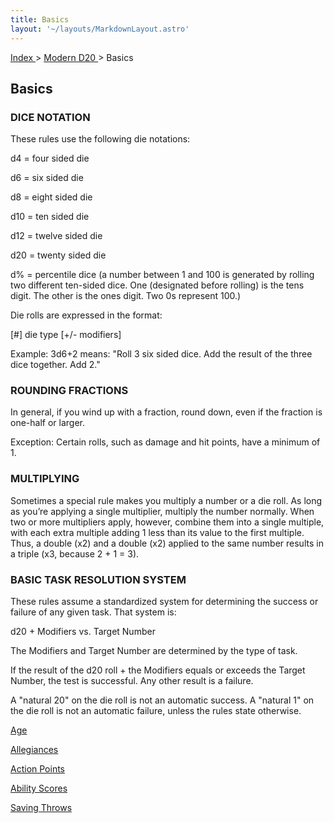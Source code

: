 ```yaml
---
title: Basics
layout: '~/layouts/MarkdownLayout.astro'
---
```


[ Index ](/) > [ Modern D20 ](/modern.d20.srd) > Basics

## Basics

### DICE NOTATION

These rules use the following die notations:

d4 = four sided die

d6 = six sided die

d8 = eight sided die

d10 = ten sided die

d12 = twelve sided die

d20 = twenty sided die

d% = percentile dice (a number between 1 and 100 is generated by rolling two
different ten-sided dice. One (designated before rolling) is the tens digit.
The other is the ones digit. Two 0s represent 100.)

Die rolls are expressed in the format:

[#] die type [+/- modifiers]

Example: 3d6+2 means: "Roll 3 six sided dice. Add the result of the three dice
together. Add 2."

### ROUNDING FRACTIONS

In general, if you wind up with a fraction, round down, even if the fraction
is one-half or larger.

Exception: Certain rolls, such as damage and hit points, have a minimum of 1.

### MULTIPLYING

Sometimes a special rule makes you multiply a number or a die roll. As long as
you’re applying a single multiplier, multiply the number normally. When two or
more multipliers apply, however, combine them into a single multiple, with
each extra multiple adding 1 less than its value to the first multiple. Thus,
a double (x2) and a double (x2) applied to the same number results in a triple
(x3, because 2 + 1 = 3).

### BASIC TASK RESOLUTION SYSTEM

These rules assume a standardized system for determining the success or
failure of any given task. That system is:

d20 + Modifiers vs. Target Number

The Modifiers and Target Number are determined by the type of task.

If the result of the d20 roll + the Modifiers equals or exceeds the Target
Number, the test is successful. Any other result is a failure.

A "natural 20" on the die roll is not an automatic success. A "natural 1" on
the die roll is not an automatic failure, unless the rules state otherwise.

[Age](/modern.d20.srd/basics/age)

[Allegiances](/modern.d20.srd/basics/allegiances)

[Action Points](/modern.d20.srd/basics/action.points)

[Ability Scores](/modern.d20.srd/basics/ability.scores)

[Saving Throws](/modern.d20.srd/basics/saving.throws)


